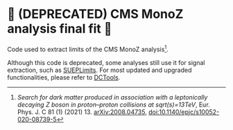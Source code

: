 # 🚧 (DEPRECATED) CMS MonoZ analysis final fit 🚧
Code used to extract limits of the CMS MonoZ analysis[^1].

Although this code is deprecated, some analyses still use it for signal extraction, such as [SUEPLimits](https://github.com/SUEPPhysics/SUEPLimits).
For most updated and upgraded functionalities, please refer to [DCTools](https://github.com/yhaddad/DCTools).

[^1]: *Search for dark matter produced in association with a leptonically decaying Z
boson in proton–proton collisions at sqrt(s)=13TeV*, Eur. Phys. J. C 81 (1) (2021) 13. [arXiv:2008.04735](https://arxiv.org/abs/2008.04735), [doi:10.1140/epjc/s10052-020-08739-5](https://link.springer.com/article/10.1140%2Fepjc%2Fs10052-020-08739-5)
